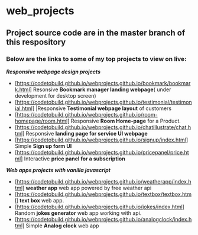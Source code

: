 # web_projects
## Project source code are in the master branch of this respository
### Below are the links to some of my top projects to view on live:

***Responsive webpage design projects***
* [https://codetobuild.github.io/webprojects.github.io/bookmark/bookmark.html] Resonsive **Bookmark manager landing webpage**( under development for desktop  screen)
* [https://codetobuild.github.io/webprojects.github.io/testimonial/testimonial.html] |Responsive **Testimonial webpage layout** of customers 
* [https://codetobuild.github.io/webprojects.github.io/room-homepage/room.html] Responsive **Room Home-page** for a Product.
* [https://codetobuild.github.io/webprojects.github.io/chatillustrate/chat.html] Responsive **landing page for service UI webpage** 
* [https://codetobuild.github.io/webprojects.github.io/signup/index.html] Simple **Sign up form UI** 
* [https://codetobuild.github.io/webprojects.github.io/pricepanel/price.html] Interactive **price panel for a subscription** 

***Web apps projects with vanilla javascript***
* [https://codetobuild.github.io/webprojects.github.io/weatherapp/index.html] **weather app** web app powered by free weather api
* [https://codetobuild.github.io/webprojects.github.io/textbox/textbox.html] **text box** web app.
* [https://codetobuild.github.io/webprojects.github.io/jokes/index.html] Random **jokes generator** web app working with api.
* [https://codetobuild.github.io/webprojects.github.io/analogclock/index.html] Simple **Analog clock** web app
